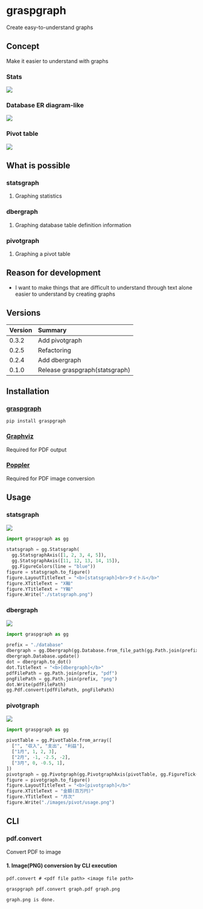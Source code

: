 # graspgraph
Create easy-to-understand graphs

## Concept
Make it easier to understand with graphs

### Stats
![](./images/stats/usage.png)

### Database ER diagram-like
![](./images/dber/usage.png)

### Pivot table
![](./images/pivot/usage.png)

## What is possible
### statsgraph
1. Graphing statistics

### dbergraph
1. Graphing database table definition information

### pivotgraph
1. Graphing a pivot table

## Reason for development
- I want to make things that are difficult to understand through text alone easier to understand by creating graphs

## Versions

|Version|Summary|
|:--|:--|
|0.3.2|Add pivotgraph|
|0.2.5|Refactoring|
|0.2.4|Add dbergraph|
|0.1.0|Release graspgraph(statsgraph)|

## Installation
### [graspgraph](https://pypi.org/project/graspgraph/)
`pip install graspgraph`

### [Graphviz](https://graphviz.org/download/)
Required for PDF output

### [Poppler](https://github.com/Belval/pdf2image?tab=readme-ov-file)
Required for PDF image conversion

## Usage
### statsgraph
![](./images/stats/usage.png)
```python
import graspgraph as gg

statsgraph = gg.Statsgraph(
  gg.StatsgraphAxis([1, 2, 3, 4, 5]),
  gg.StatsgraphAxis([11, 12, 13, 14, 15]),
  gg.FigureColors(line = "blue"))
figure = statsgraph.to_figure()
figure.LayoutTitleText = "<b>[statsgraph]<br>タイトル</b>"
figure.XTitleText = "X軸"
figure.YTitleText = "Y軸"
figure.Write("./statsgraph.png")
```

### dbergraph
![](./images/dber/usage.png)
```python
import graspgraph as gg

prefix = "./database"
dbergraph = gg.Dbergraph(gg.Database.from_file_path(gg.Path.join(prefix, "yaml")))
dbergraph.Database.update()
dot = dbergraph.to_dot()
dot.TitleText = "<b>[dbergraph]</b>"
pdfFilePath = gg.Path.join(prefix, "pdf")
pngFilePath = gg.Path.join(prefix, "png")
dot.Write(pdfFilePath)
gg.Pdf.convert(pdfFilePath, pngFilePath)
```

### pivotgraph
![](./images/pivot/usage.png)
```python
import graspgraph as gg

pivotTable = gg.PivotTable.from_array([
  ["", "収入", "支出", "利益"],
  ["1月", 1, 2, 3],
  ["2月", -1, -2.5, -2],
  ["3月", 0, -0.5, 1],
])
pivotgraph = gg.Pivotgraph(gg.PivotgraphAxis(pivotTable, gg.FigureTick(2)), gg.PivotgraphColors(bars = ["blue", "red", "green"]))
figure = pivotgraph.to_figure()
figure.LayoutTitleText = "<b>[pivotgraph]</b>"
figure.XTitleText = "金額(百万円)"
figure.YTitleText = "月次"
figure.Write("./images/pivot/usage.png")
```

## CLI
### pdf.convert
Convert PDF to image

#### 1. Image(PNG) conversion by CLI execution

```
pdf.convert # <pdf file path> <image file path>
```
`graspgraph pdf.convert graph.pdf graph.png`
```
graph.png is done.
```
